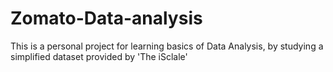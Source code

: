 # Zomato-Data-analysis
This is a personal project for learning basics of Data Analysis, by studying a simplified dataset provided by 'The iSclale'
